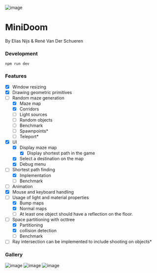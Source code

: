 ![image](https://github.com/user-attachments/assets/d425c0be-ea2d-4c91-90fe-6640694e313e)


# MiniDoom
By Elias Nijs & René Van Der Schueren

### Development
```
npm run dev
```

### Features

- [x] Window resizing
- [x] Drawing geometric primitives
- [ ] Random maze generation
	- [x] Maze map
	- [x] Corridors
	- [ ] Light sources
	- [ ] Random objects
	- [ ] Benchmark
	- [ ] Spawnpoints*
	- [ ] Teleport*
- [x] UI
	- [x] Display maze map
		- [x] Display shortest path in the game
	- [x] Select a destination on the map
	- [x] Debug menu
- [ ] Shortest path finding
	- [x] Implementation
	- [ ] Benchmark
- [ ] Animation
- [x] Mouse and keyboard handling
- [ ] Usage of light and material properties
	- [x] Bump maps
	- [x] Normal maps
	- [ ] At least one object should have a reflection on the floor.
- [ ] Space partitioning with octtree
	- [x] Partitioning
	- [x] collision detection
	- [ ] Benchmark
- [ ] Ray intersection can be implemented to include shooting on objects*

### Gallery
![image](https://github.com/user-attachments/assets/4fa9f028-b76c-499b-a743-5b84d97a6100)
![image](https://github.com/user-attachments/assets/2318dddf-58ee-4202-ad87-5d08a4e280be)
![image](https://github.com/user-attachments/assets/a3ff0628-26db-4920-9541-5e9ebf0446ef)



